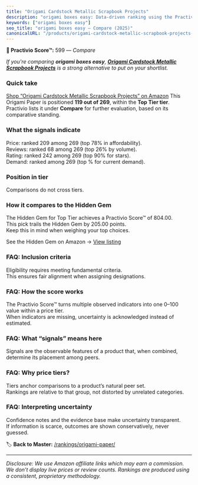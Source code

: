 ```yaml
---
title: "Origami Cardstock Metallic Scrapbook Projects"
description: "origami boxes easy: Data-driven ranking using the Practivio Score™. Positioned by quality, value, demand, findability, momentum."
keywords: ["origami boxes easy"]
seo_title: "origami boxes easy — Compare (2025)"
canonicalURL: "/products/origami-cardstock-metallic-scrapbook-projects-B0865LYGTP/"
---
```


**🛒 Practivio Score™:** 599 — _Compare_


*If you're comparing **origami boxes easy**, **[Origami Cardstock Metallic Scrapbook Projects](https://www.amazon.com/dp/B0865LYGTP?tag=practivio-20)** is a strong alternative to put on your shortlist.*
### Quick take
[Shop “Origami Cardstock Metallic Scrapbook Projects” on Amazon](https://www.amazon.com/dp/B0865LYGTP?tag=practivio-20)
This Origami Paper is positioned **119 out of 269**, within the **Top Tier tier**.  
Practivio lists it under **Compare** for further evaluation, based on its comparative standing.

### What the signals indicate
Price: ranked 209 among 269 (top 78% in affordability).  
Reviews: ranked 68 among 269 (top 26% by volume).  
Rating: ranked 242 among 269 (top 90% for stars).  
Demand: ranked  among 269 (top % for current demand).

### Position in tier
Comparisons do not cross tiers.

### How it compares to the Hidden Gem
The Hidden Gem for Top Tier achieves a Practivio Score™ of 804.00.  
This pick trails the Hidden Gem by 205.00 points.  
Keep this in mind when weighing your top choices.  

See the Hidden Gem on Amazon → [View listing](https://www.amazon.com/dp/B0774HD15D?tag=practivio-20)

### FAQ: Inclusion criteria
Eligibility requires meeting fundamental criteria.  
This ensures fair alignment when assigning designations.

### FAQ: How the score works
The Practivio Score™ turns multiple observed indicators into one 0–100 value within a price tier.  
When indicators are missing, uncertainty is acknowledged instead of estimated.

### FAQ: What “signals” means here
Signals are the observable features of a product that, when combined, determine its placement among peers.

### FAQ: Why price tiers?
Tiers anchor comparisons to a product’s natural peer set.  
Rankings are relative to that group, not distorted by unrelated categories.

### FAQ: Interpreting uncertainty
Confidence notes and the evidence base make uncertainty transparent.  
If information is scarce, outcomes are shown conservatively, never guessed.

<!-- Missing template for Compare/CompareWithinPriceClass -->


🏷️ **Back to Master:** [/rankings/origami-paper/](/rankings/origami-paper/)

---
_Disclosure: We use Amazon affiliate links which may earn a commission. We don’t display live prices or review counts. Rankings are produced using a consistent, proprietary methodology._
